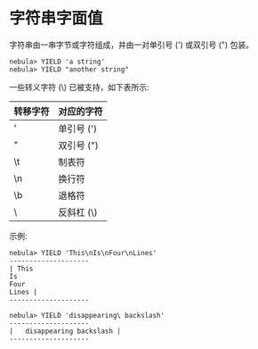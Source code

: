 # 字符串字面值

字符串由一串字节或字符组成，并由一对单引号 (') 或双引号 (") 包装。

```
nebula> YIELD 'a string'
nebula> YIELD "another string"
```

一些转义字符 (\\) 已被支持，如下表所示:

| **转移字符**   | **对应的字符**   | 
|:----|:----|
| \'   | 单引号 (')  | 
| \"   | 双引号 (")  | 
| \t   | 制表符      | 
| \n   | 换行符      | 
| \b   | 退格符      | 
| \\  | 反斜杠 (\\) | 

示例:

```
nebula> YIELD 'This\nIs\nFour\nLines'
--------------------
| This
Is
Four
Lines |
--------------------

nebula> YIELD 'disappearing\ backslash'  
--------------------
|   disappearing backslash | 
--------------------
```

